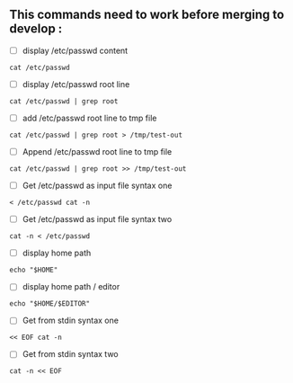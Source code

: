 ## This commands need to work before merging to develop :

- [ ] display /etc/passwd content
```
cat /etc/passwd
```

- [ ] display /etc/passwd root line
```
cat /etc/passwd | grep root
```

- [ ] add /etc/passwd root line to tmp file
```
cat /etc/passwd | grep root > /tmp/test-out
```

- [ ] Append /etc/passwd root line to tmp file
```
cat /etc/passwd | grep root >> /tmp/test-out
```

- [ ] Get /etc/passwd as input file syntax one
```
< /etc/passwd cat -n
```

- [ ] Get /etc/passwd as input file syntax two
```
cat -n < /etc/passwd 
```

- [ ] display home path
```
echo "$HOME"
```

- [ ] display home path / editor
```
echo "$HOME/$EDITOR"
```

- [ ] Get from stdin syntax one
```
<< EOF cat -n
```

- [ ] Get from stdin syntax two
```
cat -n << EOF
```
